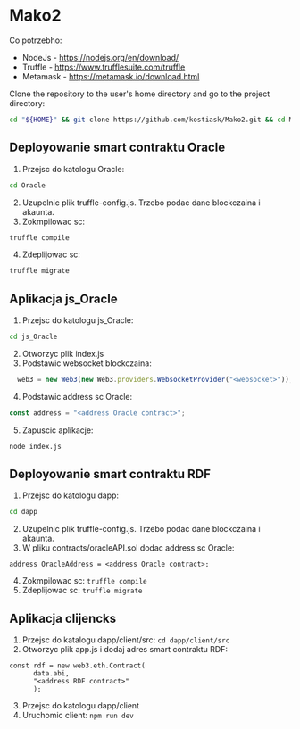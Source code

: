 # Mako2

Co potrzebho:
 * NodeJs - https://nodejs.org/en/download/
 * Truffle - https://www.trufflesuite.com/truffle
 * Metamask - https://metamask.io/download.html

Clone the repository to the user's home directory and go to the project directory:
```bash
cd "${HOME}" && git clone https://github.com/kostiask/Mako2.git && cd Mako2
```

## Deployowanie smart contraktu Oracle
1. Przejsc do katologu Oracle: 
```bash
cd Oracle
```
2. Uzupelnic plik truffle-config.js. Trzebo podac dane blockczaina i akaunta.
3. Zokmpilowac sc: 
```bash
truffle compile
```
4. Zdeplijowac sc: 
```bash
truffle migrate
```

## Aplikacja js_Oracle
1. Przejsc do katologu js_Oracle: 
```bash
cd js_Oracle
```
2. Otworzyc plik index.js
3. Podstawic websocket blockczaina: 
```js
  web3 = new Web3(new Web3.providers.WebsocketProvider("<websocket>"));
```
4. Podstawic address sc Oracle:
```js
const address = "<address Oracle contract>";
```
5. Zapuscic aplikacje: 
```bash
node index.js
```

## Deployowanie smart contraktu RDF
1. Przejsc do katologu dapp:
```bash
cd dapp
```
2. Uzupelnic plik truffle-config.js. Trzebo podac dane blockczaina i akaunta.
3. W pliku contracts/oracleAPI.sol dodac address sc Oracle:
```sol
address OracleAddress = <address Oracle contract>;
```
4. Zokmpilowac sc: 
```truffle compile```
5. Zdeplijowac sc: 
```truffle migrate```

## Aplikacja clijencks
1. Przejsc do katalogu dapp/client/src: ```cd dapp/client/src```
2. Otworzyc plik app.js i dodaj adres smart contraktu RDF:
```
const rdf = new web3.eth.Contract(
      data.abi,
      "<address RDF contract>"
      );
```
3. Przejsc do katologu dapp/client
4. Uruchomic client: 
```npm run dev```
